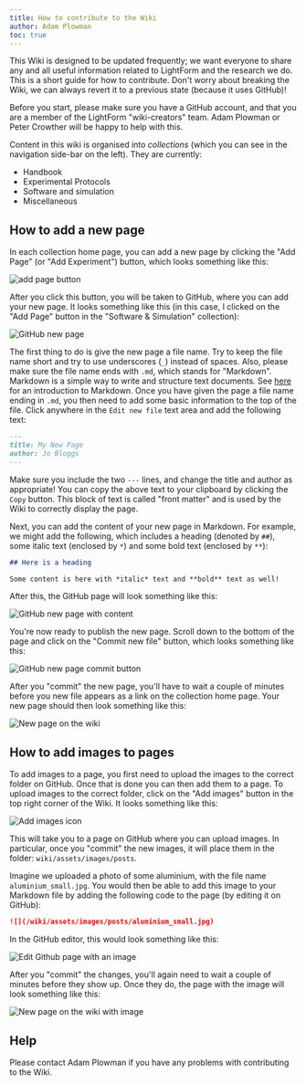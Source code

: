 ```yaml
---
title: How to contribute to the Wiki
author: Adam Plowman
toc: true
---
```


This Wiki is designed to be updated frequently; we want everyone to share any and all useful information related to LightForm and the research we do. This is a short guide for how to contribute. Don't worry about breaking the Wiki, we can always revert it to a previous state (because it uses GitHub)!

Before you start, please make sure you have a GitHub account, and that you are a member of the LightForm "wiki-creators" team. Adam Plowman or Peter Crowther will be happy to help with this.

Content in this wiki is organised into *collections* (which you can see in the navigation side-bar on the left). They are currently:

- Handbook
- Experimental Protocols
- Software and simulation
- Miscellaneous

## How to add a new page

In each collection home page, you can add a new page by clicking the "Add Page" (or "Add Experiment") button, which looks something like this:

![add page button](/wiki/assets/images/site/add_page_button.png)

After you click this button, you will be taken to GitHub, where you can add your new page. It looks something like this (in this case, I clicked on the "Add Page" button in the "Software & Simulation" collection):

![GitHub new page](/wiki/assets/images/site/new_page_github.png)

The first thing to do is give the new page a file name. Try to keep the file name short and try to use underscores (`_`) instead of spaces. Also, please make sure the file name ends with `.md`, which stands for "Markdown". Markdown is a simple way to write and structure text documents. See [here](https://guides.github.com/features/mastering-markdown/) for an introduction to Markdown. Once you have given the page a file name ending in `.md`, you then need to add some basic information to the top of the file. Click anywhere in the `Edit new file` text area and add the following text:

```markdown
---
title: My New Page
author: Jo Bloggs
---
```

Make sure you include the two `---` lines, and change the title and author as appropriate! You can copy the above text to your clipboard by clicking the `Copy` button. This block of text is called "front matter" and is used by the Wiki to correctly display the page.

Next, you can add the content of your new page in Markdown. For example, we might add the following, which includes a heading (denoted by `##`), some italic text (enclosed by `*`) and some bold text (enclosed by `**`):

```markdown
## Here is a heading

Some content is here with *italic* text and **bold** text as well!
```

After this, the GitHub page will look something like this:

![GitHub new page with content](/wiki/assets/images/site/new_page_github_with_content.png)

You're now ready to publish the new page. Scroll down to the bottom of the page and click on the "Commit new file" button, which looks something like this:

![GitHub new page commit button](/wiki/assets/images/site/new_page_github_commit_button.png)

After you "commit" the new page, you'll have to wait a couple of minutes before you new file appears as a link on the collection home page. Your new page should then look something like this:

![New page on the wiki](/wiki/assets/images/site/new_page_final.png)

## How to add images to pages

To add images to a page, you first need to upload the images to the correct folder on GitHub. Once that is done you can then add them to a page. To upload images to the correct folder, click on the "Add images" button in the top right corner of the Wiki. It looks something like this:

![Add images icon](/wiki/assets/images/site/add_images_button.png)

This will take you to a page on GitHub where you can upload images. In particular, once you "commit" the new images, it will place them in the folder: `wiki/assets/images/posts`.

Imagine we uploaded a photo of some aluminium, with the file name `aluminium_small.jpg`. You would then be able to add this image to your Markdown file by adding the following code to the page (by editing it on GitHub):

```markdown
![](/wiki/assets/images/posts/aluminium_small.jpg)
```

In the GitHub editor, this would look something like this:

![Edit Github page with an image](/wiki/assets/images/site/edit_github_page_image.png)

After you "commit" the changes, you'll again need to wait a couple of minutes before they show up. Once they do, the page with the image will look something like this:

![New page on the wiki with image](/wiki/assets/images/site/new_page_final_image.png)

## Help

Please contact Adam Plowman if you have any problems with contributing to the Wiki.
